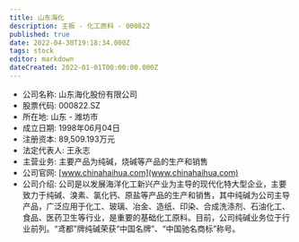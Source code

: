 ```yaml
---
title: 山东海化
description: 主板 - 化工原料 - 000822
published: true
date: 2022-04-30T19:18:34.000Z
tags: stock
editor: markdown
dateCreated: 2022-01-01T00:00:00.000Z
---
```


- 公司名称: 山东海化股份有限公司
- 股票代码: 000822.SZ
- 所在地: 山东 - 潍坊市
- 成立日期: 1998年06月04日
- 注册资本: 89,509.193万元
- 法定代表人: 王永志
- 主营业务: 主要产品为纯碱，烧碱等产品的生产和销售
- 公司官网: [www.chinahaihua.com](www.chinahaihua.com)
- 公司介绍: 公司是以发展海洋化工新兴产业为主导的现代化特大型企业，主要致力于纯碱、溴素、氯化钙、原盐等产品的生产和销售，其中纯碱为公司主导产品，广泛应用于化工、玻璃、冶金、造纸、印染、合成洗涤剂、石油化工、食品、医药卫生等行业，是重要的基础化工原料。目前，公司纯碱业务位于行业前列。“鸢都”牌纯碱荣获“中国名牌”、“中国驰名商标”称号。



